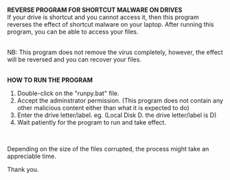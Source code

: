 **REVERSE PROGRAM FOR SHORTCUT MALWARE ON DRIVES** <br>
If your drive is shortcut and you cannot access it, then this program reverses the effect of shortcut malware on your laptop. After running this program, you can be able to access your files.

<br>
NB: This program does not remove the virus completely, however, the effect will be reversed and you can recover your files. <br>
<br>

**HOW TO RUN THE PROGRAM** 
1. Double-click on the "runpy.bat" file.
2. Accept the adminstrator permission. (This program does not contain any other malicious content either than what it is expected to do)
3. Enter the drive letter/label. eg. (Local Disk D. the drive letter/label is D)
4. Wait patiently for the program to run and take effect. <br>
 <br>

Depending on the size of the files corrupted, the process might take an appreciable time. <br>

Thank you.

